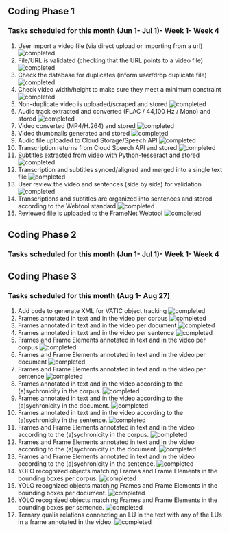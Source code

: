 ## Coding Phase 1
### Tasks scheduled for this month (Jun 1- Jul 1)- Week 1- Week 4
1. User import a video file (via direct upload or importing from a url) ![completed](https://img.shields.io/static/v1?label=&message=completed&color=green)  
2. File/URL is validated (checking that the URL points to a video file) ![completed](https://img.shields.io/static/v1?label=&message=completed&color=green)  
3. Check the database for duplicates (inform user/drop duplicate file) ![completed](https://img.shields.io/static/v1?label=&message=completed&color=green)  
4. Check video width/height to make sure they meet a minimum constraint ![completed](https://img.shields.io/static/v1?label=&message=completed&color=green)  
5. Non-duplicate video is uploaded/scraped and stored ![completed](https://img.shields.io/static/v1?label=&message=completed&color=green)  
6. Audio track extracted and converted (FLAC / 44,100 Hz / Mono) and stored ![completed](https://img.shields.io/static/v1?label=&message=completed&color=green)  
7. Video converted (MP4/H.264) and stored ![completed](https://img.shields.io/static/v1?label=&message=completed&color=green)  
8. Video thumbnails generated and stored ![completed](https://img.shields.io/static/v1?label=&message=completed&color=green)  
9. Audio file uploaded to Cloud Storage/Speech API ![completed](https://img.shields.io/static/v1?label=&message=completed&color=green)  
10. Transcription returns from Cloud Speech API and stored ![completed](https://img.shields.io/static/v1?label=&message=completed&color=green)  
11. Subtitles extracted from video with Python-tesseract and stored ![completed](https://img.shields.io/static/v1?label=&message=completed&color=green)  
12. Transcription and subtitles synced/aligned and merged into a single text file ![completed](https://img.shields.io/static/v1?label=&message=completed&color=green)  
13. User review the video and sentences (side by side) for validation ![completed](https://img.shields.io/static/v1?label=&message=completed&color=green)  
14. Transcriptions and subtitles are organized into sentences and stored according to the Webtool standard ![completed](https://img.shields.io/static/v1?label=&message=completed&color=green)  
15. Reviewed file is uploaded to the FrameNet Webtool ![completed](https://img.shields.io/static/v1?label=&message=completed&color=green)  

## Coding Phase 2
### Tasks scheduled for this month (Jun 1- Jul 1)- Week 1- Week 4


## Coding Phase 3
### Tasks scheduled for this month (Aug 1- Aug 27)

1. Add code to generate XML for VATIC object tracking ![completed](https://img.shields.io/static/v1?label=&message=completed&color=green)  
2. Frames annotated in text and in the video per corpus ![completed](https://img.shields.io/static/v1?label=&message=completed&color=green)
3. Frames annotated in text and in the video per document ![completed](https://img.shields.io/static/v1?label=&message=completed&color=green)
4. Frames annotated in text and in the video per sentence ![completed](https://img.shields.io/static/v1?label=&message=completed&color=green)
5. Frames and Frame Elements annotated in text and in the video per corpus ![completed](https://img.shields.io/static/v1?label=&message=completed&color=green)
6. Frames and Frame Elements annotated in text and in the video per document ![completed](https://img.shields.io/static/v1?label=&message=completed&color=green)
7. Frames and Frame Elements annotated in text and in the video per sentence ![completed](https://img.shields.io/static/v1?label=&message=completed&color=green)
8. Frames annotated in text and in the video according to the (a)sychronicity in the corpus. ![completed](https://img.shields.io/static/v1?label=&message=completed&color=green)
9. Frames annotated in text and in the video according to the (a)sychronicity in the document. ![completed](https://img.shields.io/static/v1?label=&message=completed&color=green)
10. Frames annotated in text and in the video according to the (a)sychronicity in the sentence. ![completed](https://img.shields.io/static/v1?label=&message=completed&color=green)
11. Frames and Frame Elements annotated in text and in the video according to the (a)sychronicity in the corpus. ![completed](https://img.shields.io/static/v1?label=&message=completed&color=green)
12. Frames and Frame Elements annotated in text and in the video according to the (a)sychronicity in the document. ![completed](https://img.shields.io/static/v1?label=&message=completed&color=green)
13. Frames and Frame Elements annotated in text and in the video according to the (a)sychronicity in the sentence. ![completed](https://img.shields.io/static/v1?label=&message=completed&color=green)
14. YOLO recognized objects matching Frames and Frame Elements in the bounding boxes per corpus. ![completed](https://img.shields.io/static/v1?label=&message=completed&color=green)
15. YOLO recognized objects matching Frames and Frame Elements in the bounding boxes per document. ![completed](https://img.shields.io/static/v1?label=&message=completed&color=green)
16. YOLO recognized objects matching Frames and Frame Elements in the bounding boxes per sentence. ![completed](https://img.shields.io/static/v1?label=&message=completed&color=green)
17. Ternary qualia relations connecting an LU in the text with any of the LUs in a frame annotated in the video. ![completed](https://img.shields.io/static/v1?label=&message=completed&color=green) 




